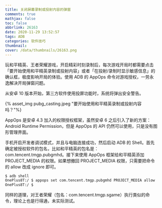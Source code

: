 ```yaml
---
title: 关闭屏幕录制或投射内容的弹窗
comments: true
mathjax: false
toc: false
abbrlink: 26163
date: 2020-11-29 13:52:57
tags: ADB
categories: 软件技巧
thumbnail:
cover: /data/thumbnails/26163.png
---
```


玩和平精英、王者荣耀游戏，开启精彩时刻录制后，每次游戏开局时都需要点击「要开始使用和平精英录制或投射内容」或者「在投射/录制时显示敏感信息」的确认框，极度影响开局的体验。使用 ADB 的 AppOps 命令对游戏授权，一劳永逸解决开局弹窗问题。

<!--more-->

从安卓 10 版本开始，第三方软件使用投屏功能时，系统将弹出安全警告。

{% asset_img pubg_casting.jpeg "要开始使用和平精英录制或投射内容吗？"%}

AppOps 是安卓 4.3 加入的权限授权框架，虽然安卓 6 之后引入了新的方案：Android Runtime Permission，但是 AppOps 的 API 仍然可以使用，只是没有图形管理界面。

手机开启开发者调试模式，并且与电脑连接成功，然后启动 ADB 的 Shell。首先确定被授权软件的包名，比如和平精英的包名是：com.tencent.tmgp.pubgmhd。接下来使用 AppOps 框架给和平精英添加 PROJECT_MEDIA 的权限。如果想撤回 PROJECT_MEDIA 权限，只需要把命令的 allow 改成 ignore 即可。

```sh
$ adb shell
OnePlus8T:/ $ appops set com.tencent.tmgp.pubgmhd PROJECT_MEDIA allow
OnePlus8T:/ $
```

同样的道理，对王者荣耀（包名：com.tencent.tmgp.sgame）执行类似的命令，理论上也是行得通，未实际测试。
